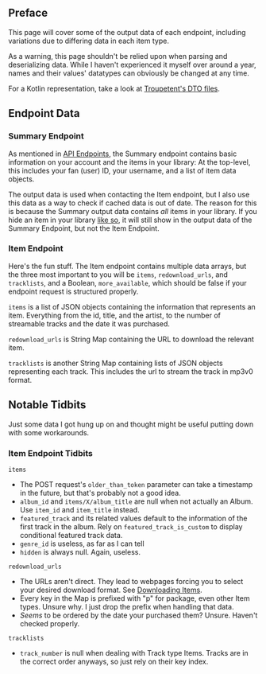 ## Preface

This page will cover some of the output data of each endpoint, including variations due to differing data in each item type.

As a warning, this page shouldn't be relied upon when parsing and deserializing data. While I haven't experienced it myself over around a year, names and their values' datatypes can obviously be changed at any time.

For a Kotlin representation, take a look at [Troupetent's DTO files](https://github.com/har-nick/troupetent/tree/main/app/src/main/java/com/harnick/troupetent/data/remote/bandcamp/dto).

## Endpoint Data

### Summary Endpoint

As mentioned in [API Endpoints](https://github.com/har-nick/bandcamp-api-docs/wiki/API-Endpoints), the Summary endpoint contains basic information on your account and the items in your library: At the top-level, this includes your fan (user) ID, your username, and a list of item data objects.

The output data is used when contacting the Item endpoint, but I also use this data as a way to check if cached data is out of date. The reason for this is because the Summary output data contains _all_ items in your library. If you hide an item in your library [like so](https://raw.githubusercontent.com/har-nick/bandcamp-api-docs/main/assets/hide-album-example.png), it will still show in the output data of the Summary Endpoint, but not the Item Endpoint.

### Item Endpoint

Here's the fun stuff. The Item endpoint contains multiple data arrays, but the three most important to you will be `items`, `redownload_urls`, and `tracklists`, and a Boolean, `more_available`, which should be false if your endpoint request is structured properly.

`items` is a list of JSON objects containing the information that represents an item. Everything from the id, title, and the artist, to the number of streamable tracks and the date it was purchased.

`redownload_urls` is String Map containing the URL to download the relevant item.

`tracklists` is another String Map containing lists of JSON objects representing each track. This includes the url to stream the track in mp3v0 format.

## Notable Tidbits

Just some data I got hung up on and thought might be useful putting down with some workarounds.

### Item Endpoint Tidbits

`items`

* The POST request's `older_than_token` parameter can take a timestamp in the future, but that's probably not a good idea.
* `album_id` and `items/X/album_title` are null when not actually an Album. Use `item_id` and `item_title` instead.
* `featured_track` and its related values default to the information of the first track in the album. Rely on `featured_track_is_custom` to display conditional featured track data.
* `genre_id` is useless, as far as I can tell
* `hidden` is always null. Again, useless.

`redownload_urls`

* The URLs aren't direct. They lead to webpages forcing you to select your desired download format. See [Downloading Items](https://github.com/har-nick/bandcamp-api-docs/wiki/Downloading-Items).
* Every key in the Map is prefixed with "p" for package, even other Item types. Unsure why. I just drop the prefix when handling that data.
* _Seems_ to be ordered by the date your purchased them? Unsure. Haven't checked properly.

`tracklists`
* `track_number` is null when dealing with Track type Items. Tracks are in the correct order anyways, so just rely on their key index.